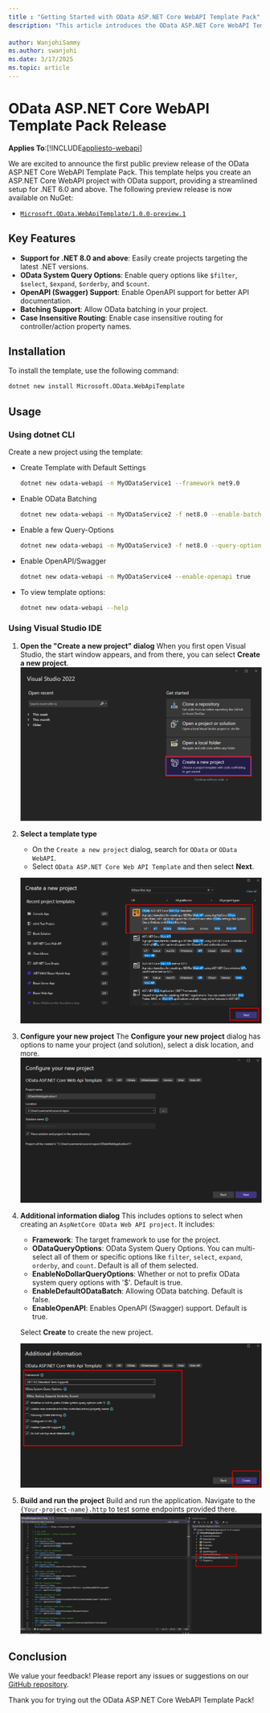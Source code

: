 ```yaml
---
title : "Getting Started with OData ASP.NET Core WebAPI Template Pack" 
description: "This article introduces the OData ASP.NET Core WebAPI Template Pack, a tool designed to simplify the initial setup of OData-enabled ASP.NET Core WebAPI projects."

author: WanjohiSammy
ms.author: swanjohi
ms.date: 3/17/2025
ms.topic: article
---
```

# OData ASP.NET Core WebAPI Template Pack Release
**Applies To**:[!INCLUDE[appliesto-webapi](../includes/appliesto-webapi-v8.md)]

We are excited to announce the first public preview release of the OData ASP.NET Core WebAPI Template Pack. This template helps you create an ASP.NET Core WebAPI project with OData support, providing a streamlined setup for .NET 6.0 and above. The following preview release is now available on NuGet:
- [`Microsoft.OData.WebApiTemplate/1.0.0-preview.1`](https://www.nuget.org/packages/Microsoft.OData.WebApiTemplate/1.0.0-preview.1)

## Key Features

- **Support for .NET 8.0 and above**: Easily create projects targeting the latest .NET versions.
- **OData System Query Options**: Enable query options like `$filter`, `$select`, `$expand`, `$orderby`, and `$count`.
- **OpenAPI (Swagger) Support**: Enable OpenAPI support for better API documentation.
- **Batching Support**: Allow OData batching in your project.
- **Case Insensitive Routing**: Enable case insensitive routing for controller/action property names.

## Installation

To install the template, use the following command:

```bash
dotnet new install Microsoft.OData.WebApiTemplate
```

## Usage

### Using dotnet CLI
Create a new project using the template:

- Create Template with Default Settings
    ```bash
    dotnet new odata-webapi -n MyODataService1 --framework net9.0
    ```

- Enable OData Batching 
    ```bash
    dotnet new odata-webapi -n MyODataService2 -f net8.0 --enable-batching true
    ```

- Enable a few Query-Options
    ```bash
    dotnet new odata-webapi -n MyODataService3 -f net8.0 --query-option filter select expand
    ```

- Enable OpenAPI/Swagger
    ```bash
    dotnet new odata-webapi -n MyODataService4 --enable-openapi true
    ```

- To view template options:
    ```bash
    dotnet new odata-webapi --help
    ```

### Using Visual Studio IDE

1. **Open the "Create a new project" dialog**
    When you first open Visual Studio, the start window appears, and from there, you can select **Create a new project**.
    ![Visual Studio start window](../assets/2025-03-17-visual-studio-start-window.png)

2. **Select a template type**
    - On the `Create a new project` dialog, search for `OData` or `OData WebAPI`.
    - Select `OData ASP.NET Core Web API Template` and then select **Next**.

    ![Create a new project](../assets/2025-03-17-create-new-project-dialog.png)

3. **Configure your new project**
    The **Configure your new project** dialog has options to name your project (and solution), select a disk location, and more.
    ![Configure your new project](../assets/2025-03-17-configure-new-project.png)

4. **Additional information dialog**
    This includes options to select when creating an `AspNetCore OData Web API project`. It includes:
    - **Framework**: The target framework to use for the project.
    - **ODataQueryOptions**: OData System Query Options. You can multi-select all of them or specific options like `filter`, `select`, `expand`, `orderby`, and `count`. Default is all of them selected.
    - **EnableNoDollarQueryOptions**: Whether or not to prefix OData system query options with '$'. Default is true.
    - **EnableDefaultODataBatch**: Allowing OData batching. Default is false.
    - **EnableOpenAPI**: Enables OpenAPI (Swagger) support. Default is true.

    Select **Create** to create the new project.
    
    ![OData WebAPI Settings or configuration](../assets/2025-03-17-additional-information-for-odata.png)

5. **Build and run the project**
    Build and run the application. Navigate to the `{Your-project-name}.http` to test some endpoints provided there.
    ![{Your-project-name}.http](../assets/2025-03-17-your-project-name_http.png)

## Conclusion

We value your feedback! Please report any issues or suggestions on our [GitHub repository](https://github.com/OData/ODataDotNetTemplate).

Thank you for trying out the OData ASP.NET Core WebAPI Template Pack!
